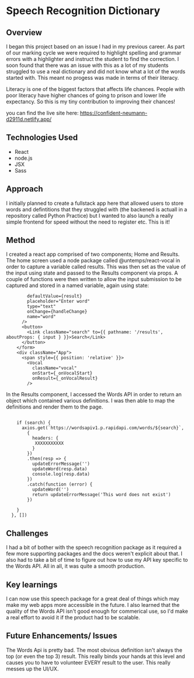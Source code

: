 # Speech Recognition Dictionary

## Overview

I began this project based on an issue I had in my previous career. As part of our marking cycle we were required to highlight spelling and grammar errors with a highlighter and instruct the student to find the correction. I soon found that there was an issue with this as a lot of my students struggled to use a real dictionary and did not know what a lot of the words started with. This meant no progess was made in terms of their literacy. 

Literacy is one of the biggest factors that affects life chances. People with poor literacy have higher chances of going to prison and lower life expectancy. So this is my tiny contribution to improving their chances! 

you can find the live site here: https://confident-neumann-d2911d.netlify.app/

## Technologies Used

- React
- node.js
- JSX
- Sass

## Approach

I initially planned to create a fullstack app here that allowed users to store words and defintitions that they struggled with (the backened  is actuall in a repository called Python Practice) but I wanted to also launch a really simple frontend for speed without the need to register etc. This is it! 

## Method

I created a react app comprised of two components; Home and Results. The home screen used a node package called @untemps/react-vocal in order to capture a variable called results. This was then set as the value of the input using state and passed to the Results component via props. A couple of functions were then written to allow the input submission to be captured and stored in a named variable, again using state:

``` <input
        defaultValue={result}
        placeholder="Enter word"
        type="text"
        onChange={handleChange}
        name="word"
      />
      <button>
        <Link className="search" to={{ pathname: '/results', aboutProps: { input } }}>Search</Link>
      </button>
    </form>
    <div className="App">
      <span style={{ position: 'relative' }}>
        <Vocal
          className="vocal"
          onStart={_onVocalStart}
          onResult={_onVocalResult}
        />
```

In the Results component, I accessed the Words API in order to return an object which contained various definitions. I was then able to map the definitions and render them to the page.
```useEffect(() => {

    if (search) {
      axios.get(`https://wordsapiv1.p.rapidapi.com/words/${search}`,
        {
          headers: {
           XXXXXXXXXXX
          }
        })
        .then(resp => {
          updateErrorMessage('')
          updateWord(resp.data)
          console.log(resp.data)
        })
        .catch(function (error) {
          updateWord('')
          return updateErrorMessage('This word does not exist')
        })

    }
  }, [])
  ```
  
  ## Challenges 
  
 I had a bit of bother with the speech recognition package as it required a few more supporting packages and the docs weren't explicit about that. I also had to take a bit of time to figure out how to use my API key specific to the Words API. All in all, it was quite a smooth production. 
  
## Key learnings

I can now use this speech package for a great deal of things which may make my web apps more accessible in the future. I also learned that the quality of the Words API isn't good enough for commerical use, so I'd make a real effort to avoid it if the product had to be scalable.

## Future Enhancements/ Issues

The Words Api is pretty bad. The most obvious definition isn't always the top (or even the top 3) result. This really binds your hands at this level and causes you to have to volunteer EVERY result to the user. This really messes up the UI/UX. 
  
